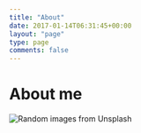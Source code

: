```yaml
---
title: "About"
date: 2017-01-14T06:31:45+00:00
layout: "page"
type: page
comments: false
---
```


# About me



![Random images from Unsplash](https://source.unsplash.com/random/1000x500)